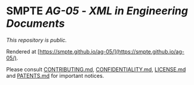 # SMPTE _AG-05_ - _XML in Engineering Documents_

_This repository is *public*._

Rendered at [https://smpte.github.io/ag-05/](https://smpte.github.io/ag-05/).

Please consult [CONTRIBUTING.md](./CONTRIBUTING.md), [CONFIDENTIALITY.md](./CONFIDENTIALITY.md), [LICENSE.md](./LICENSE.md) and
[PATENTS.md](./PATENTS.md) for important notices.
